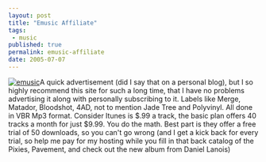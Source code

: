 ```yaml
---
layout: post
title: "Emusic Affiliate"
tags:
 - music
published: true
permalink: emusic-affiliate
date: 2005-07-07
---
```


<a href="http://www.jdoqocy.com/click-1749518-10391048" >
<img class="alignleft" src="http://www.tqlkg.com/image-1749518-10391048" alt="emusic" /></a>A quick advertisement (did I say that on a personal blog), but I so highly recommend this site for such a long time, that I have no problems advertising it along with personally subscribing to it.  Labels like Merge, Matador, Bloodshot, 4AD, not to mention Jade Tree and Polyvinyl.  All done in VBR Mp3 format.  Consider Itunes is $.99 a track, the basic plan offers 40 tracks a month for just $9.99.  You do the math.  Best part is they offer a free trial of 50 downloads, so you can't go wrong (and I get a kick back for every trial, so help me pay for my hosting while you fill in that back catalog of the Pixies, Pavement, and check out the new album from Daniel Lanois)
